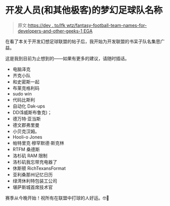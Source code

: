 # 开发人员(和其他极客)的梦幻足球队名称

> 原文:[https://dev . to/lfk wtz/fantasy-football-team-names-for-developers-and-other-geeks-1 EGA](https://dev.to/lfkwtz/fantasy-football-team-names-for-developers-and-other-geeks-1ega)

在看了本关于开发幻想足球联盟的帖子后，我开始为开发联盟的书呆子队名集思广益。

这是我到目前为止想到的——如果有更多的建议，请随时插话。

*   电脑泽克
*   齐克小队
*   和史密斯一起
*   布莱克格利码
*   sudo win
*   代码比斯利
*   自动化 Dak-ups
*   DD($威斯布鲁克)；
*   德万特·亚当斯
*   德文郡弗里曼
*   小贝克汉姆。
*   Hooli-o Jones
*   帕特里克·穆罕默德·斯克林
*   RTFM 桑德斯
*   洛杉矶 RAM 限制
*   洛杉矶我忘带充电器了
*   休斯顿 RichTexansFormat
*   亚利桑那州记忆日历
*   绿湾休利特包装工公司
*   堪萨斯城首席技术官

赛季从今晚开始！祝所有在联盟中打球的人好运。🤓🏈